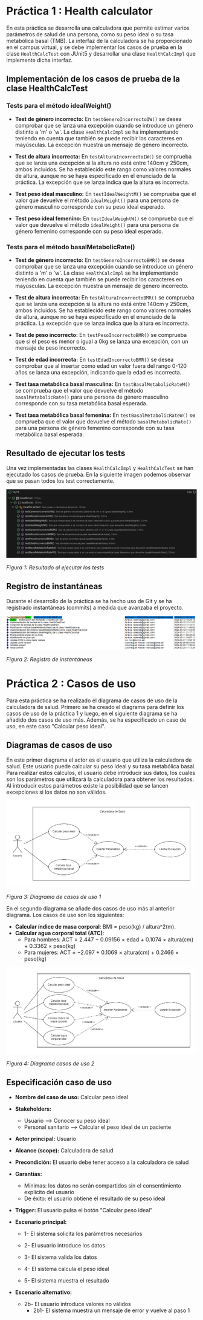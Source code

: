 # Práctica 1 : Health calculator

En esta práctica se desarrolla una calculadora que permite estimar varios parámetros de salud de una persona, como su peso ideal o su tasa metabólica basal (TMB). La interfaz de la calculadora se ha proporcionado en el campus virtual, y se debe implementar los casos de prueba en la clase `HealthCalcTest` con JUnit5 y desarrollar una clase `HealthCalcImpl` que implemente dicha interfaz.

## Implementación de los casos de prueba de la clase HealthCalcTest

### Tests para el método idealWeight()

-   **Test de género incorrecto:** En `testGeneroIncorrectoIW()` se desea comprobar que se lanza una excepción cuando se introduce un género distinto a 'm' o 'w'. La clase `HealthCalcImpl` se ha implementando teniendo en cuenta que también se puede recibir los caracteres en mayúsculas. La excepción muestra un mensaje de género incorrecto.

-   **Test de altura incorrecta:** En `testAlturaIncorrectoIW()` se comprueba que se lanza una excepción si la altura no está entre 140cm y 250cm, ambos incluidos. Se ha establecido este rango como valores normales de altura, aunque no se haya especificado en el enunciado de la práctica. La excepción que se lanza indica que la altura es incorrecta.

-   **Test peso ideal masculino:** En `testIdealWeightM()` se comprueba que el valor que devuelve el método `idealWeight()` para una persona de género masculino corresponde con su peso ideal esperado.

-   **Test peso ideal femenino:** En `testIdealWeightW()` se comprueba que el valor que devuelve el método `idealWeight()` para una persona de género femenino corresponde con su peso ideal esperado.

### Tests para el método basalMetabolicRate()

-   **Test de género incorrecto:** En `testGeneroIncorrectoBMR()` se desea comprobar que se lanza una excepción cuando se introduce un género distinto a 'm' o 'w'. La clase `HealthCalcImpl` se ha implementando teniendo en cuenta que también se puede recibir los caracteres en mayúsculas. La excepción muestra un mensaje de género incorrecto.

-   **Test de altura incorrecta:** En `testAlturaIncorrectoBMR()` se comprueba que se lanza una excepción si la altura no está entre 140cm y 250cm, ambos incluidos. Se ha establecido este rango como valores normales de altura, aunque no se haya especificado en el enunciado de la práctica. La excepción que se lanza indica que la altura es incorrecta.

-   **Test de peso incorrecto:** En `testPesoIncorrectoBMR()` se comprueba que si el peso es menor o igual a 0kg se lanza una excepción, con un mensaje de peso incorrecto.

-   **Test de edad incorrecta:** En `testEdadIncorrectoBMR()` se desea comprobar que al insertar como edad un valor fuera del rango 0-120 años se lanza una excepción, indicando que la edad es incorrecta.

-   **Test tasa metabólica basal masculina:** En `testBasalMetabolicRateM()` se comprueba que el valor que devuelve el método `basalMetabolicRate()` para una persona de género masculino corresponde con su tasa metabólica basal esperada.

-   **Test tasa metabólica basal femenina:** En `testBasalMetabolicRateW()` se comprueba que el valor que devuelve el método `basalMetabolicRate()` para una persona de género femenino corresponde con su tasa metabólica basal esperada.

## Resultado de ejecutar los tests

Una vez implementadas las clases `HealthCalcImpl` y `HealthCalcTest` se han ejecutado los casos de prueba. En la siguiente imagen podemos observar que se pasan todos los test correctamente.

![Figura 1: Resultado al ejecutar los tests](resources/imagenTests.png)

*Figura 1: Resultado al ejecutar los tests*

## Registro de instantáneas

Durante el desarrollo de la práctica se ha hecho uso de Git y se ha registrado instantáneas (commits) a medida que avanzaba el proyecto.

![Figura 2: Registro de instantáneas](resources/registroGit.png)

*Figura 2: Registro de instantáneas*

# Práctica 2 : Casos de uso

Para esta práctica se ha realizado el diagrama de casos de uso de la calculadora de salud. Primero se ha creado el diagrama para definir los casos de uso de la práctica 1 y luego, en el siguiente diagrama se ha añadido dos casos de uso más. Además, se ha especificado un caso de uso, en este caso "Calcular peso ideal".

## Diagramas de casos de uso

En este primer diagrama el actor es el usuario que utiliza la calculadora de salud. Este usuario puede calcular su peso ideal y su tasa metabólica basal. Para realizar estos cálculos, el usuario debe introducir sus datos, los cuales son los parámetros que utilizará la calculadora para obtener los resultados. Al introducir estos parámetros existe la posibilidad que se lancen excepciones si los datos no son válidos.

![Figura 3: Diagrama casos de uso 1](doc/diagrama1.png)

*Figura 3: Diagrama de casos de uso 1*

En el segundo diagrama se añade dos casos de uso más al anterior diagrama. Los casos de uso son los siguientes:

-   **Calcular índice de masa corporal**: BMI = peso(kg) / altura\^2(m).
-   **Calcular agua corporal total (ATC)**:
    -   Para hombres: ACT = 2.447 − 0.09156 × edad + 0.1074 × altura(cm) + 0.3362 × peso(kg)
    -   Para mujeres: ACT = −2.097 + 0.1069 × altura(cm) + 0.2466 × peso(kg)

![Figura 4: Diagrama casos de uso 2](doc/diagrama2.png)

*Figura 4: Diagrama casos de uso 2*

## Especificación caso de uso

-   **Nombre del caso de uso:** Calcular peso ideal

-   **Stakeholders:**

    -   Usuario --\> Conocer su peso ideal
    -   Personal sanitario --\> Calcular el peso ideal de un paciente

-   **Actor principal:** Usuario

-   **Alcance (scope):** Calculadora de salud

-   **Precondición:** El usuario debe tener acceso a la calculadora de salud

-   **Garantías:**

    -   Mínimas: los datos no serán compartidos sin el consentimiento explícito del usuario
    -   De éxito: el usuario obtiene el resultado de su peso ideal

-   **Trigger:** El usuario pulsa el botón "Calcular peso ideal"

-   **Escenario principal:**

    -   1- El sistema solicita los parámetros necesarios

    -   2- El usuario introduce los datos

    -   3- El sistema valida los datos

    -   4- El sistema calcula el peso ideal

    -   5- El sistema muestra el resultado

-   **Escenario alternativo:**

    -   2b- El usuario introduce valores no válidos
        -   2b1- El sistema muestra un mensaje de error y vuelve al paso 1
